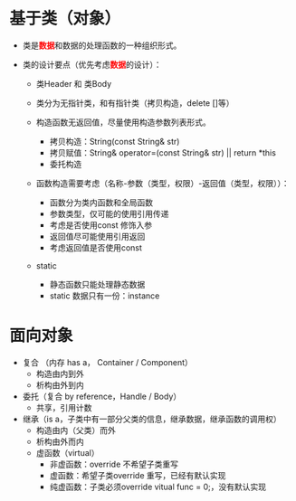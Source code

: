 # 基于类（对象）

- 类是<font color='red'>**数据**</font>和数据的处理函数的一种组织形式。

- 类的设计要点（优先考虑<font color='red'>**数据**</font>的设计）：
  - 类Header 和 类Body
  - 类分为无指针类，和有指针类（拷贝构造，delete []等）
  - 构造函数无返回值，尽量使用构造参数列表形式。
    - 拷贝构造：String(const String& str)
    - 拷贝赋值：String& operator=(const String& str)  || return *this
    - 委托构造
  - 函数构造需要考虑（名称-参数（类型，权限）-返回值（类型，权限））：
    - 函数分为类内函数和全局函数
    - 参数类型，仅可能的使用引用传递
    - 考虑是否使用const 修饰入参
    - 返回值尽可能使用引用返回
    - 考虑返回值是否使用const
  
  - static
    - 静态函数只能处理静态数据
    - static 数据只有一份：instance

# 面向对象

- 复合 （内存 has a， Container / Component）
  - 构造由内到外
  - 析构由外到内
- 委托（复合 by reference，Handle / Body）
  - 共享，引用计数
- 继承（is a，子类中有一部分父类的信息，继承数据，继承函数的调用权）
  - 构造由内（父类）而外
  - 析构由外而内
  - 虚函数（virtual）
    - 非虚函数：override 不希望子类重写
    - 虚函数：希望子类override 重写，已经有默认实现
    - 纯虚函数：子类必须override vitual func = 0;，没有默认实现
